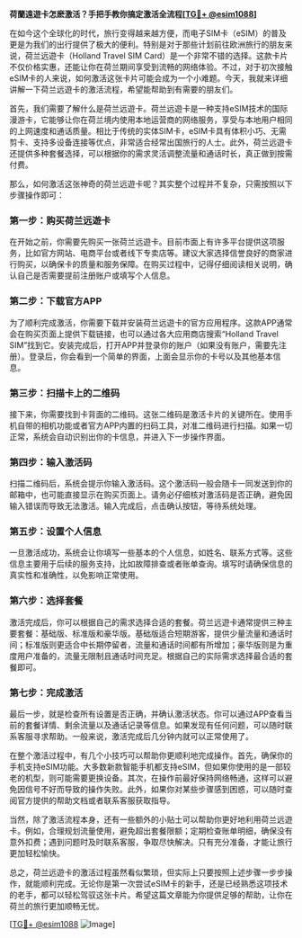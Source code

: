 **荷蘭遠遊卡怎麽激活？手把手教你搞定激活全流程[[TG💪+ @esim1088](https://t.me/s/esim1088)]**

在如今这个全球化的时代，旅行变得越来越方便，而电子SIM卡（eSIM）的普及更是为我们的出行提供了极大的便利。特别是对于那些计划前往欧洲旅行的朋友来说，荷兰远遊卡（Holland Travel SIM Card）是一个非常不错的选择。这款卡片不仅价格实惠，还能让你在荷兰期间享受到流畅的网络体验。不过，对于初次接触eSIM卡的人来说，如何激活这张卡片可能会成为一个小难题。今天，我就来详细讲解一下荷兰远遊卡的激活流程，希望能帮助到有需要的朋友们。

首先，我们需要了解什么是荷兰远遊卡。荷兰远遊卡是一种支持eSIM技术的国际漫游卡，它能够让你在荷兰境内使用本地运营商的网络服务，享受与本地用户相同的上网速度和通话质量。相比于传统的实体SIM卡，eSIM卡具有体积小巧、无需剪卡、支持多设备连接等优点，非常适合经常出国旅行的人士。此外，荷兰远遊卡还提供多种套餐选择，可以根据你的需求灵活调整流量和通话时长，真正做到按需付费。

那么，如何激活这张神奇的荷兰远遊卡呢？其实整个过程并不复杂，只需按照以下步骤操作即可：

### **第一步：购买荷兰远遊卡**
在开始之前，你需要先购买一张荷兰远遊卡。目前市面上有许多平台提供这项服务，比如官方网站、电商平台或者线下专卖店等。建议大家选择信誉良好的商家进行购买，以确保卡的质量和服务保障。在购买过程中，记得仔细阅读相关说明，确认自己是否需要提前注册账户或填写个人信息。

### **第二步：下载官方APP**
为了顺利完成激活，你需要下载并安装荷兰远遊卡的官方应用程序。这款APP通常会在购买页面上提供下载链接，也可以通过各大应用商店搜索“Holland Travel SIM”找到它。安装完成后，打开APP并登录你的账户（如果没有账户，需要先注册）。登录后，你会看到一个简单的界面，上面会显示你的卡号以及其他基本信息。

### **第三步：扫描卡上的二维码**
接下来，你需要找到卡背面的二维码。这张二维码是激活卡片的关键所在。使用手机自带的相机功能或者官方APP内置的扫码工具，对准二维码进行扫描。如果一切正常，系统会自动识别出你的卡信息，并进入下一步操作界面。

### **第四步：输入激活码**
扫描二维码后，系统会提示你输入激活码。这个激活码一般会随卡一同发送到你的邮箱中，也可能直接显示在购买页面上。请务必仔细核对激活码是否正确，避免因输入错误而导致无法激活。输入完成后，点击确认按钮，等待系统处理。

### **第五步：设置个人信息**
一旦激活成功，系统会让你填写一些基本的个人信息，如姓名、联系方式等。这些信息主要用于后续的服务支持，比如故障排查或者账单查询。填写时请确保信息的真实性和准确性，以免影响正常使用。

### **第六步：选择套餐**
激活完成后，你可以根据自己的需求选择合适的套餐。荷兰远遊卡通常提供三种主要套餐：基础版、标准版和豪华版。基础版适合短期游客，提供少量流量和通话时间；标准版则更适合中长期停留者，流量和通话时间都有所增加；豪华版则是为重度用户准备的，流量无限制且通话时间充足。根据自己的实际需求选择最合适的套餐即可。

### **第七步：完成激活**
最后一步，就是检查所有设置是否正确，并确认激活状态。你可以通过APP查看当前的套餐详情、剩余流量以及通话记录等信息。如果发现有任何问题，可以随时联系客服寻求帮助。一般来说，激活完成后几分钟内就可以正常使用了。

在整个激活过程中，有几个小技巧可以帮助你更顺利地完成操作。首先，确保你的手机支持eSIM功能。大多数新款智能手机都支持eSIM，但如果你使用的是一部较老的机型，则可能需要更换设备。其次，在操作前最好保持网络畅通，这样可以避免因信号不好而导致的操作失败。此外，如果你对某些步骤感到困惑，可以随时查阅官方提供的帮助文档或者联系客服获取指导。

当然，除了激活流程本身，还有一些额外的小贴士可以帮助你更好地利用荷兰远遊卡。例如，合理规划流量使用，避免超出套餐限额；定期检查账单明细，确保没有意外扣费；遇到问题时及时联系客服，争取尽快解决。只有充分准备，才能让旅行更加轻松愉快。

总之，荷兰远遊卡的激活过程虽然看似繁琐，但实际上只要按照上述步骤一步步操作，就能顺利完成。无论你是第一次尝试eSIM卡的新手，还是已经熟悉这项技术的老手，都可以轻松驾驭这张卡片。希望这篇文章能为你提供足够的帮助，让你在荷兰的旅行更加顺畅无忧。

[[TG💪+ @esim1088](https://t.me/s/esim1088) ![Image](https://i.postimg.cc/4NQfJmqS/Snipaste-2025-05-13-00-14-12.png)]